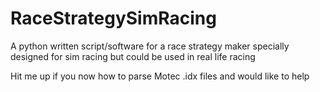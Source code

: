 # RaceStrategySimRacing
A python written script/software for a race strategy maker specially designed for sim racing but could be used in real life racing

Hit me up if you now how to parse Motec .idx files and would like to help
